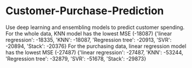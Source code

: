 # Customer-Purchase-Prediction
Use deep learning and ensembling models to predict customer spending.
For the whole data, KNN model has the lowest MSE (-18087) 
{'linear regression': -18335, 'KNN': -18087, 'Regression tree': -20913, 'SVR': -20894, 'Stack': -20376}
For the purchasing data, linear regression model has the lowest MSE (-27487)
{'linear regression': -27487, 'KNN': -53244, 'Regression tree': -32879, 'SVR': -51678, 'Stack': -29873}
